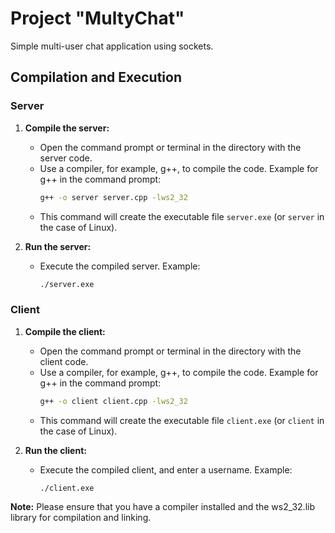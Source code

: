 # Project "MultyChat"

Simple multi-user chat application using sockets.

## Compilation and Execution

### Server

1. **Compile the server:**
   - Open the command prompt or terminal in the directory with the server code.
   - Use a compiler, for example, g++, to compile the code. Example for g++ in the command prompt:
     ```bash
     g++ -o server server.cpp -lws2_32
     ```
   - This command will create the executable file `server.exe` (or `server` in the case of Linux).

2. **Run the server:**
   - Execute the compiled server. Example:
     ```bash
     ./server.exe 
     ```

### Client

1. **Compile the client:**
   - Open the command prompt or terminal in the directory with the client code.
   - Use a compiler, for example, g++, to compile the code. Example for g++ in the command prompt:
     ```bash
     g++ -o client client.cpp -lws2_32
     ```
   - This command will create the executable file `client.exe` (or `client` in the case of Linux).

2. **Run the client:**
   - Execute the compiled client, and enter a username. Example:
     ```bash
     ./client.exe 
     ```

**Note:** Please ensure that you have a compiler installed and the ws2_32.lib library for compilation and linking.
